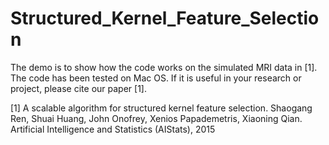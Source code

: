 # Structured_Kernel_Feature_Selection

The demo is to show how the code works on the simulated MRI data in [1]. The code has been tested on Mac OS. 
If it is useful in your research or project, please cite our paper [1].

[1] A scalable algorithm for structured kernel feature selection. Shaogang Ren, Shuai Huang, John Onofrey, Xenios Papademetris,
 Xiaoning Qian. Artificial Intelligence and Statistics (AIStats), 2015 

